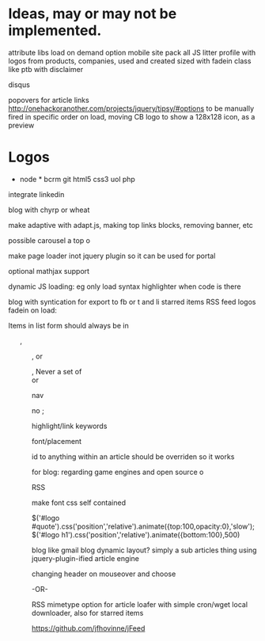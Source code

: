 # Ideas, may or may not be implemented.

attribute libs
load on demand option
mobile site
pack all JS
litter profile with logos from products, companies, used and created
sized with fadein class like ptb
with disclaimer

disqus

popovers for article links http://onehackoranother.com/projects/jquery/tipsy/#options
to be manually fired in specific order on load, moving CB logo 
to show a 128x128 icon, as a preview


# Logos
  * node  * 
bcrm
git
html5
css3
uol
php

integrate linkedin

blog with chyrp or wheat


make adaptive with adapt.js, making top links blocks, removing banner, etc


possible carousel a top
o


make page loader inot jquery plugin so it can be used for portal


optional mathjax support

dynamic JS loading: eg only load syntax highlighter when code is there


blog with syntication for export to fb or t and li
starred items RSS feed
logos fadein on load:

Items in list form should always be in <ul>, <ol>, or <dl>, Never a set of <div> or <p> nav


no ;


highlight/link keywords

font/placement


id to anything within an article should be overriden so it works


for blog: regarding game engines and open source
o 

RSS

 <link rel="alternate" type="application/rss+xml" title="RSS" href="http://gimp.lisanet.de/Website/News/rss.xml" />


make font css self contained


$('#logo #quote').css('position','relative').animate({top:100,opacity:0},'slow');$('#logo h1').css('position','relative').animate({bottom:100},500)


blog like gmail blog dynamic layout? simply a sub articles thing
using jquery-plugin-ified article engine


changing header on mouseover and choose

-OR-

RSS mimetype option for article loafer
with simple cron/wget local downloader, also for starred items

https://github.com/jfhovinne/jFeed
